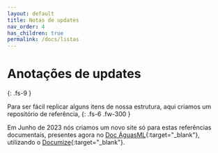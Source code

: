 ```yaml
---
layout: default
title: Notas de updates
nav_order: 4
has_children: true
permalink: /docs/listas
---
```


# Anotações de updates
{: .fs-9 }

Para ser fácil replicar alguns itens de nossa estrutura, aqui criamos um repositório de referência, 
{: .fs-6 .fw-300 }

Em Junho de 2023 nós criamos um novo site só para estas referências documentais, presentes agora no [Doc ÁguasML](https://docs.aguas.bio.br){:target="_blank"}, utilizando o [Documize](https://documize.com){:target="_blank"}.


